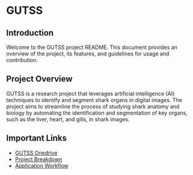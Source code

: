 # GUTSS

## Introduction
Welcome to the GUTSS project README. This document provides an overview of the project, its features, and guidelines for usage and contribution.

## Project Overview
GUTSS is a research project that leverages artificial intelligence (AI) techniques to identify and segment shark organs in digital images. The project aims to streamline the process of studying shark anatomy and biology by automating the identification and segmentation of key organs, such as the liver, heart, and gills, in shark images.

## Important Links
- [GUTSS Onedrive](https://uflorida-my.sharepoint.com/:f:/g/personal/morgan_cobb_ufl_edu/Erj-gcSogrJPp6MnXCKnXPYB5RfFWFMDuGJ-etlIF9l13Q?e=E3o2nx)
- [Project Breakdown](https://uflorida-my.sharepoint.com/:w:/g/personal/morgan_cobb_ufl_edu/ER5RklVTE2tNg4ckU55aoXsBC5AhA6zJvDya9dUKeCoyqA?e=qAKHVs)
- [Application Workflow](https://www.figma.com/file/jCR2j32R40tH9wUZq86rZ9/SharkAI-App?type=whiteboard&node-id=0-1&t=9iuQ6qsIYGbLzMaS-0)
